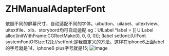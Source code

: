 # ZHManualAdapterFont
依据不同的屏幕尺寸，自动适配不同的字体。uibutton、uilabel、uitextview、uitextfile、xib、storybord均可自动适配
eg：UILabel *label =  [[ UILabel alloc]initWithFrame:CGRectMake(0, 0, 0, 0)];
   [label setfont:[UIFont systemFontOfSize:12]];//setfont:是我自定义的方法。这样在iphone6上面label的字号就是14，iphone6 plus字号就是15;
 ![image](https://github.com/1副本.png)
